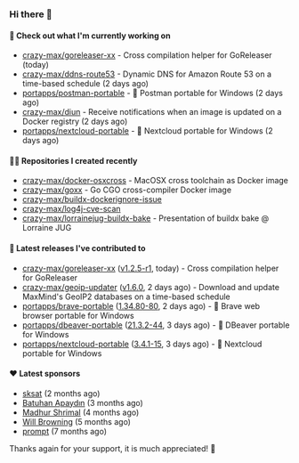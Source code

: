 ### Hi there 👋

#### 👷 Check out what I'm currently working on

- [crazy-max/goreleaser-xx](https://github.com/crazy-max/goreleaser-xx) - Cross compilation helper for GoReleaser (today)
- [crazy-max/ddns-route53](https://github.com/crazy-max/ddns-route53) - Dynamic DNS for Amazon Route 53 on a time-based schedule (2 days ago)
- [portapps/postman-portable](https://github.com/portapps/postman-portable) - 🚀 Postman portable for Windows (2 days ago)
- [crazy-max/diun](https://github.com/crazy-max/diun) - Receive notifications when an image is updated on a Docker registry (2 days ago)
- [portapps/nextcloud-portable](https://github.com/portapps/nextcloud-portable) - 🚀 Nextcloud portable for Windows (2 days ago)

#### 👨‍💻 Repositories I created recently

- [crazy-max/docker-osxcross](https://github.com/crazy-max/docker-osxcross) - MacOSX cross toolchain as Docker image
- [crazy-max/goxx](https://github.com/crazy-max/goxx) - Go CGO cross-compiler Docker image
- [crazy-max/buildx-dockerignore-issue](https://github.com/crazy-max/buildx-dockerignore-issue)
- [crazy-max/log4j-cve-scan](https://github.com/crazy-max/log4j-cve-scan)
- [crazy-max/lorrainejug-buildx-bake](https://github.com/crazy-max/lorrainejug-buildx-bake) - Presentation of buildx bake @ Lorraine JUG

#### 🚀 Latest releases I've contributed to

- [crazy-max/goreleaser-xx](https://github.com/crazy-max/goreleaser-xx) ([v1.2.5-r1](https://github.com/crazy-max/goreleaser-xx/releases/tag/v1.2.5-r1), today) - Cross compilation helper for GoReleaser
- [crazy-max/geoip-updater](https://github.com/crazy-max/geoip-updater) ([v1.6.0](https://github.com/crazy-max/geoip-updater/releases/tag/v1.6.0), 2 days ago) - Download and update MaxMind&#39;s GeoIP2 databases on a time-based schedule
- [portapps/brave-portable](https://github.com/portapps/brave-portable) ([1.34.80-80](https://github.com/portapps/brave-portable/releases/tag/1.34.80-80), 2 days ago) - 🚀 Brave web browser portable for Windows
- [portapps/dbeaver-portable](https://github.com/portapps/dbeaver-portable) ([21.3.2-44](https://github.com/portapps/dbeaver-portable/releases/tag/21.3.2-44), 3 days ago) - 🚀 DBeaver portable for Windows
- [portapps/nextcloud-portable](https://github.com/portapps/nextcloud-portable) ([3.4.1-15](https://github.com/portapps/nextcloud-portable/releases/tag/3.4.1-15), 3 days ago) - 🚀 Nextcloud portable for Windows

#### ❤️ Latest sponsors
- [sksat](https://github.com/sksat) (2 months ago)
- [Batuhan Apaydın](https://github.com/developer-guy) (3 months ago)
- [Madhur Shrimal](https://github.com/shrimalmadhur) (4 months ago)
- [Will Browning](https://github.com/willbrowningme) (5 months ago)
- [prompt](https://github.com/pr-mpt) (7 months ago)

Thanks again for your support, it is much appreciated! 🙏

